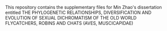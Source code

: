 This repository contains the supplementary files for Min Zhao's dissertation entitled 
THE PHYLOGENETIC RELATIONSHIPS, DIVERSIFICATION AND EVOLUTION OF SEXUAL DICHROMATISM OF THE OLD WORLD FLYCATCHERS, ROBINS AND CHATS (AVES, MUSCICAPIDAE)
